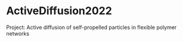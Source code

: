 # ActiveDiffusion2022
Project: Active diffusion of self-propelled particles in flexible polymer networks
